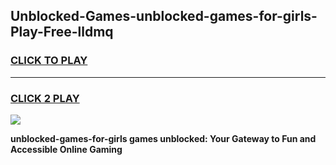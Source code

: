 
## Unblocked-Games-unblocked-games-for-girls-Play-Free-lldmq
<h3>
<a href="https://premium76.site?title=unblocked-games-for-girls&ref=18A1">CLICK TO PLAY</a></h3>
<hr>

<h3>
<a href="https://premium76.site?title=unblocked-games-for-girls&ref=18A1">CLICK 2 PLAY</a>
  
</h3>

<a href="https://premium76.site?title=unblocked-games-for-girls&ref=18A1"><img src="https://clearcache.store/games.png"></a>


**unblocked-games-for-girls games unblocked: Your Gateway to Fun and Accessible Online Gaming**

